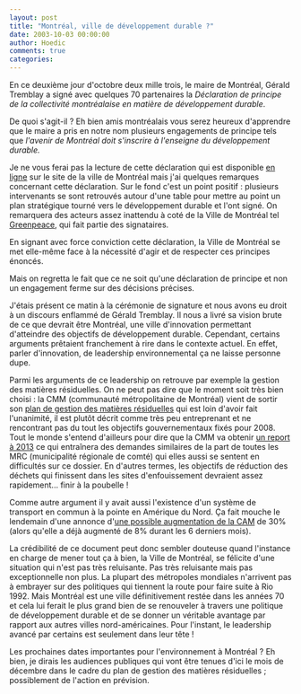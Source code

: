 ```yaml
---
layout: post
title: "Montréal, ville de développement durable ?"
date: 2003-10-03 00:00:00
author: Hoedic
comments: true
categories: 
---
```



En ce deuxième jour d'octobre deux mille trois, le maire de Montréal, Gérald Tremblay a signé avec quelques 70 partenaires la *Déclaration de principe de la collectivité montréalaise en matière de développement durable*.

De quoi s'agit-il ? Eh bien amis montréalais vous serez heureux d'apprendre que le maire a pris en notre nom plusieurs engagements de principe tels que *l'avenir de Montréal doit s'inscrire à l'enseigne du développement durable.*

Je ne vous ferai pas la lecture de cette déclaration qui est disponible <a title="Développement durable, le choix de Montréal" href="http://www2.ville.montreal.qc.ca/developpementdurable/">en ligne</a> sur le site de la ville de Montréal mais j'ai quelques remarques concernant cette déclaration. Sur le fond c'est un point positif : plusieurs intervenants se sont retrouvés autour d'une table pour mettre au point un plan stratégique tourné vers le développement durable et l'ont signé. On remarquera des acteurs assez inattendu à coté de la Ville de Montréal tel [Greenpeace](http://www.greenpeace.ca/f/index.html), qui fait partie des signataires.

En signant avec force conviction cette déclaration, la Ville de Montréal se met elle-même face à la nécessité d'agir et de respecter ces principes énoncés.

Mais on regretta le fait que ce ne soit qu'une déclaration de principe et non un engagement ferme sur des décisions précises.

J'étais présent ce matin à la cérémonie de signature et nous avons eu droit à un discours enflammé de Gérald Tremblay. Il nous a livré sa vision brute de ce que devrait être Montréal, une ville d'innovation permettant d'atteindre des objectifs de développement durable. Cependant, certains arguments prêtaient franchement à rire dans le contexte actuel. En effet, parler d'innovation, de leadership environnemental ça ne laisse personne dupe.

Parmi les arguments de ce leadership on retrouve par exemple la gestion des matières résiduelles. On ne peut pas dire que le moment soit très bien choisi : la CMM (communauté métropolitaine de Montréal) vient de sortir son <a title="le PMGMR de la CMM, simple, non ?" href="http://www.cmm.qc.ca/publications/documentscmm/index.asp">plan de gestion des matières résiduelles</a> qui est loin d'avoir fait l'unanimité, il est plutôt décrit comme très peu entreprenant et ne rencontrant pas du tout les objectifs gouvernementaux fixés pour 2008. Tout le monde s'entend d'ailleurs pour dire que la CMM va obtenir [un report à 2013](http://www.radio-canada.ca/regions/Montreal/nouvelles/200309/19/003-cmm-plan-dechets.shtml) ce qui entraînera des demandes similaires de la part de toutes les MRC (municipalité régionale de comté) qui elles aussi se sentent en difficultés sur ce dossier. En d'autres termes, les objectifs de réduction des déchets qui finissent dans les sites d'enfouissement devraient assez rapidement... finir à la poubelle !

Comme autre argument il y avait aussi l'existence d'un système de transport en commun à la pointe en Amérique du Nord. Ça fait mouche le lendemain d'une annonce d'<a title="STM, j'écoute" href="http://hoedic.ouvaton.org/blog56.html">une possible augmentation de la CAM</a> de 30% (alors qu'elle a déjà augmenté de 8% durant les 6 derniers mois).

La crédibilité de ce document peut donc sembler douteuse quand l'instance en charge de mener tout ça à bien, la Ville de Montréal, se félicite d'une situation qui n'est pas très reluisante. Pas très reluisante mais pas exceptionnelle non plus. La plupart des métropoles mondiales n'arrivent pas à embrayer sur des politiques qui tiennent la route pour faire suite à Rio 1992. Mais Montréal est une ville définitivement restée dans les années 70 et cela lui ferait le plus grand bien de se renouveler à travers une politique de développement durable et de se donner un véritable avantage par rapport aux autres villes nord-américaines. Pour l'instant, le leadership avancé par certains est seulement dans leur tête !

Les prochaines dates importantes pour l'environnement à Montréal ? Eh bien, je dirais les audiences publiques qui vont être tenues d'ici le mois de décembre dans le cadre du plan de gestion des matières résiduelles ; possiblement de l'action en prévision.